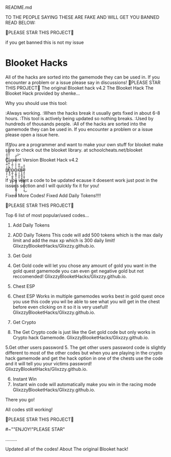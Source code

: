 README.md






             
TO THE PEOPLE SAYING THESE ARE FAKE AND WILL GET YOU BANNED READ BELOW:

🌟PLEASE STAR THIS PROJECT🌟

if you get banned this is not my issue
# Blooket Hacks

All of the hacks are sorted into the gamemode they can be used in. If you encounter a problem or a issue please say in discussions! 🌟PLEASE STAR THIS PROJECT🌟
The original Blooket hack v4.2
The Blooket Hack
The Blooket Hack provided by shenke...


Why you should use this tool:



:Always working.
:When the hacks break it usually gets fixed in about 6-8 hours.
:This tool is actively being updated so nothing breaks.
:Used by hundreds of thousands people.
:All of the hacks are sorted into the gamemode they can be used in. If you encounter a problem or a issue please open a issue here.

If you are a programmer and want to make your own stuff for blooket make sure to check out the blooket library. at schoolcheats.net/blooket

Current Version
Blooket Hack v4.2


B̸̙͔̙̦͓̜̑̒̿̍̈̌̾̎͂̄̌̿̓̓̕Ḽ̵̢̼̫̑̐̓̿̈̂͑̈́͗̈́̊͆̽̄͒̎̈́͒̒̕̚͘͝Ò̴̡̺͓͉̺͍̼̘̣̙͍̙̦̣̖͔͛̿́̍̉͝O̴̧̧̻͍̭̜̼̣͚͉͈̱̭͉̙̭̫͖͖̳̘̞͙͉̪̠̎̓̓̾͗̂͂̂̑̀̂͝͠Ķ̸͎͎̬̗̯̝̃̿̿E̶͓͙̮̪̰̘̬͍̗͇̩̿ͅT̶̡͍͙̦̬̬̥̹̰̳̺̲̭͍͉̬͉̗̦͈̓̐̽͜


If you want a code to be updated ecause it doesent work just post in the issues section and I will quickly fix it for you!

Fixed More Codes!    Fixed Add Daily Tokens!!!!

🌟PLEASE STAR THIS PROJECT🌟

Top 6 list of most popular/used codes...


1. Add Daily Tokens 
1. ADD Daily Tokens This code  will add 500 tokens which is the max daily limit and add the max xp which is 300 daily limit!
GlixzzyBlooketHacks/Glixzzy.github.io.

2. Get Gold
2. Get Gold code will let you chose any amount of gold you want in the gold quest gamemode you can even get negative gold but not reccomended!
GlixzzyBlooketHacks/Glixzzy.github.io.

3. Chest ESP
3. Chest ESP Works in multiple gamemodes works best in gold quest once you use this code you wil be able to see what you will get in the chest before even clicking on it so it is very usefull!
GlixzzyBlooketHacks/Glixzzy.github.io.
4. Get Crypto
4. The Get Crypto code is just like the Get gold code but only works in Crypto hack Gamemode.
GlixzzyBlooketHacks/Glixzzy.github.io.



5.Get other users password
5. The get other users password code is slightly different to most of the other codes but when you are playing in the crypto hack gamemode and get the hack option in one of the chests use the code and it will tell you your victims password!
GlixzzyBlooketHacks/Glixzzy.github.io.



6. Instant Win
6. Instant win code will automatically make you win in the racing mode
GlixzzyBlooketHacks/Glixzzy.github.io.



There you go!

All codes still working!


🌟PLEASE STAR THIS PROJECT🌟


#~""ENJOY!"PLEASE STAR"

.........

Updated all of the codes!
About
The original Blooket hack!


